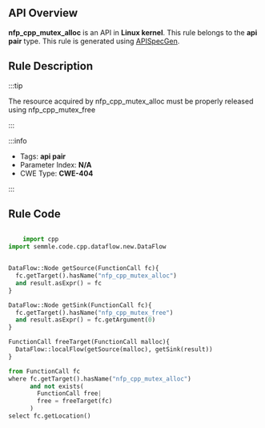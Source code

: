 ---
---


## API Overview
**nfp_cpp_mutex_alloc** is an API in **Linux kernel**. This rule belongs to the **api pair** type. This rule is generated using [APISpecGen](../../tools/APISpecGen).
## Rule Description

:::tip

The resource acquired by nfp_cpp_mutex_alloc must be properly released using nfp_cpp_mutex_free

:::

:::info

- Tags: **api pair**
- Parameter Index: **N/A**
- CWE Type: **CWE-404**

:::

## Rule Code
```python

    import cpp
import semmle.code.cpp.dataflow.new.DataFlow


DataFlow::Node getSource(FunctionCall fc){
  fc.getTarget().hasName("nfp_cpp_mutex_alloc")
  and result.asExpr() = fc
}

DataFlow::Node getSink(FunctionCall fc){
  fc.getTarget().hasName("nfp_cpp_mutex_free")
  and result.asExpr() = fc.getArgument(0)
}

FunctionCall freeTarget(FunctionCall malloc){
  DataFlow::localFlow(getSource(malloc), getSink(result))
}

from FunctionCall fc
where fc.getTarget().hasName("nfp_cpp_mutex_alloc")
      and not exists(
        FunctionCall free| 
        free = freeTarget(fc)
      )
select fc.getLocation()

    
```